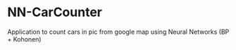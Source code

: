 NN-CarCounter
=============

Application to count cars in pic from google map using Neural Networks (BP + Kohonen)
